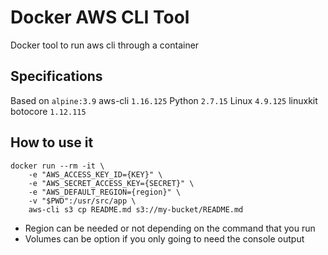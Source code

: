 # Docker AWS CLI Tool

Docker tool to run aws cli through a container

## Specifications
Based on `alpine:3.9`
aws-cli `1.16.125`
Python `2.7.15`
Linux `4.9.125`
linuxkit botocore `1.12.115`

## How to use it
```
docker run --rm -it \
    -e "AWS_ACCESS_KEY_ID={KEY}" \
    -e "AWS_SECRET_ACCESS_KEY={SECRET}" \
    -e "AWS_DEFAULT_REGION={region}" \
    -v "$PWD":/usr/src/app \
    aws-cli s3 cp README.md s3://my-bucket/README.md
```
 * Region can be needed or not depending on the command that you run
 * Volumes can be option if you only going to need the console output